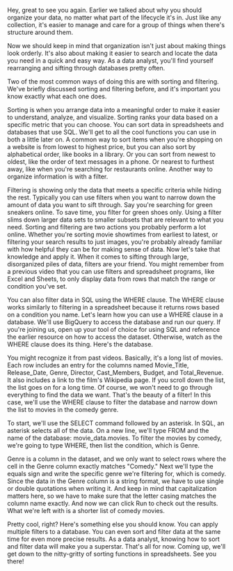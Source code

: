 
Hey, great to see you again. Earlier we talked about why you should organize your data, no matter what part of the lifecycle it's in. Just like any collection, it's easier to manage and care for a group of things when there's structure around them.

Now we should keep in mind that organization isn't just about making things look orderly. It's also about making it easier to search and locate the data you need in a quick and easy way. As a data analyst, you'll find yourself rearranging and sifting through databases pretty often. 

Two of the most common ways of doing this are with sorting and filtering. We've briefly discussed sorting and filtering before, and it's important you know exactly what each one does. 

Sorting is when you arrange data into a meaningful order to make it easier to understand, analyze, and visualize. Sorting ranks your data based on a specific metric that you can choose. You can sort data in spreadsheets and databases that use SQL. We'll get to all the cool functions you can use in both a little later on. A common way to sort items when you're shopping on a website is from lowest to highest price, but you can also sort by alphabetical order, like books in a library. Or you can sort from newest to oldest, like the order of text messages in a phone. Or nearest to furthest away, like when you're searching for restaurants online. Another way to organize information is with a filter. 

Filtering is showing only the data that meets a specific criteria while hiding the rest. Typically you can use filters when you want to narrow down the amount of data you want to sift through. Say you're searching for green sneakers online. To save time, you filter for green shoes only. Using a filter slims down larger data sets to smaller subsets that are relevant to what you need. Sorting and filtering are two actions you probably perform a lot online. Whether you're sorting movie showtimes from earliest to latest, or filtering your search results to just images, you're probably already familiar with how helpful they can be for making sense of data. Now let's take that knowledge and apply it. When it comes to sifting through large, disorganized piles of data, filters are your friend. You might remember from a previous video that you can use filters and spreadsheet programs, like Excel and Sheets, to only display data from rows that match the range or condition you've set. 

You can also filter data in SQL using the WHERE clause. The WHERE clause works similarly to filtering in a spreadsheet because it returns rows based on a condition you name. Let's learn how you can use a WHERE clause in a database. We'll use BigQuery to access the database and run our query. If you're joining us, open up your tool of choice for using SQL and reference the earlier resource on how to access the dataset. Otherwise, watch as the WHERE clause does its thing. Here's the database.

You might recognize it from past videos. Basically, it's a long list of movies. Each row includes an entry for the columns named Movie_Title, Release_Date, Genre, Director, Cast_Members, Budget, and Total_Revenue. It also includes a link to the film's Wikipedia page. If you scroll down the list, the list goes on for a long time. Of course, we won't need to go through everything to find the data we want. That's the beauty of a filter! In this case, we'll use the WHERE clause to filter the database and narrow down the list to movies in the comedy genre. 

To start, we'll use the SELECT command followed by an asterisk. In SQL, an asterisk selects all of the data. On a new line, we'll type FROM and the name of the database: movie_data.movies. To filter the movies by comedy, we're going to type WHERE, then list the condition, which is Genre.

Genre is a column in the dataset, and we only want to select rows where the cell in the Genre column exactly matches "Comedy." Next we'll type the equals sign and write the specific genre we're filtering for, which is comedy. Since the data in the Genre column is a string format, we have to use single or double quotations when writing it. And keep in mind that capitalization matters here, so we have to make sure that the letter casing matches the column name exactly. And now we can click Run to check out the results. What we're left with is a shorter list of comedy movies. 

Pretty cool, right? Here's something else you should know. You can apply multiple filters to a database. You can even sort and filter data at the same time for even more precise results. As a data analyst, knowing how to sort and filter data will make you a superstar. That's all for now. Coming up, we'll get down to the nitty-gritty of sorting functions in spreadsheets. See you there!